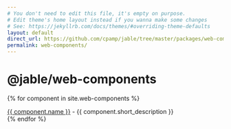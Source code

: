 ```yaml
---
# You don't need to edit this file, it's empty on purpose.
# Edit theme's home layout instead if you wanna make some changes
# See: https://jekyllrb.com/docs/themes/#overriding-theme-defaults
layout: default
direct_url: https://github.com/cpamp/jable/tree/master/packages/web-components
permalink: web-components/
---
```


# @jable/web-components

{% for component in site.web-components %}
<div>
    <a href="{{ site.baseurl }}{{ component.url }}">{{ component.name }}</a> - {{ component.short_description }}
</div>
{% endfor %}